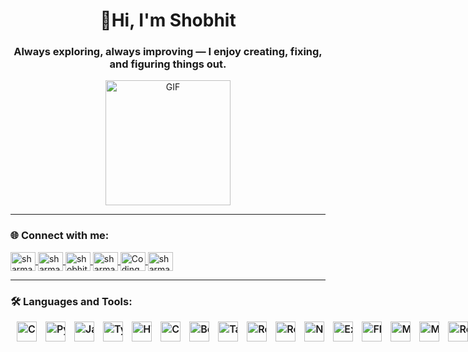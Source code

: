 <h1 align="center">👋Hi, I'm Shobhit</h1>
<h3 align="center">Always exploring, always improving — I enjoy creating, fixing, and figuring things out.</h3>

<div align="center">
<img src="https://user-images.githubusercontent.com/74038190/212284158-e840e285-664b-44d7-b79b-e264b5e54825.gif" width="200" alt="GIF">
</div>

<hr/>

<h3 align="left">🌐 Connect with me:</h3>
<p align="left">
  <a href="https://www.leetcode.com/sharmashobhit1000" target="blank">
    <img align="center" src="https://raw.githubusercontent.com/rahuldkjain/github-profile-readme-generator/master/src/images/icons/Social/leet-code.svg" alt="sharmashobhit1000" height="30" width="40" />
  </a>
    <a href="https://www.codechef.com/users/shobhit_77" target="blank">
    <img align="center" src="https://private-user-images.githubusercontent.com/145959981/324915694-6b5ee842-9e02-4fcf-869d-86532a45dc25.jpg?jwt=eyJ0eXAiOiJKV1QiLCJhbGciOiJIUzI1NiJ9.eyJpc3MiOiJnaXRodWIuY29tIiwiYXVkIjoicmF3LmdpdGh1YnVzZXJjb250ZW50LmNvbSIsImtleSI6ImtleTUiLCJleHAiOjE3NTUxNzgzMDUsIm5iZiI6MTc1NTE3ODAwNSwicGF0aCI6Ii8xNDU5NTk5ODEvMzI0OTE1Njk0LTZiNWVlODQyLTllMDItNGZjZi04NjlkLTg2NTMyYTQ1ZGMyNS5qcGc_WC1BbXotQWxnb3JpdGhtPUFXUzQtSE1BQy1TSEEyNTYmWC1BbXotQ3JlZGVudGlhbD1BS0lBVkNPRFlMU0E1M1BRSzRaQSUyRjIwMjUwODE0JTJGdXMtZWFzdC0xJTJGczMlMkZhd3M0X3JlcXVlc3QmWC1BbXotRGF0ZT0yMDI1MDgxNFQxMzI2NDVaJlgtQW16LUV4cGlyZXM9MzAwJlgtQW16LVNpZ25hdHVyZT02ZjRiNjJlZjRkMzM4YzEzOTBlZGIyOTcxNDZjZWIwZDczN2M3MzMyZTA4MWY5NjYyYzkxZTA1MWE4NzhhYzdjJlgtQW16LVNpZ25lZEhlYWRlcnM9aG9zdCJ9.No7hSNX0yRP3ZA1V-h3IQ5Y_OmUaTpD6IOEdgYRnf1c" alt="sharmashobhit1000" height="30" width="40" />
  </a>
  <a href="https://codeforces.com/profile/shobhit07" target="blank">
    <img align="center" src="https://raw.githubusercontent.com/rahuldkjain/github-profile-readme-generator/master/src/images/icons/Social/codeforces.svg" alt="shobhit07" height="30" width="40" />
  </a>
  <a href="https://auth.geeksforgeeks.org/user/sharmashobhit1000" target="blank">
    <img align="center" src="https://raw.githubusercontent.com/rahuldkjain/github-profile-readme-generator/master/src/images/icons/Social/geeks-for-geeks.svg" alt="sharmashobhit1000" height="30" width="40" />
  </a>
  <a href="https://www.naukri.com/code360/profile/Shobhit07" target="_blank">
    <img align="center" src="https://www.svgrepo.com/show/330198/codingninjas.svg" alt="Coding Ninjas" height="30" width="40"/>
  </a>
  <a href="https://www.hackerrank.com/sharmashobhit102" target="blank">
    <img align="center" src="https://raw.githubusercontent.com/rahuldkjain/github-profile-readme-generator/master/src/images/icons/Social/hackerrank.svg" alt="sharmashobhit102" height="30" width="40" />
  </a>
</p>


<hr/>


<h3 align="left">🛠️ Languages and Tools:</h3>

<p align="left" style="white-space: nowrap; font-weight: 600; font-size: 16px; margin-bottom: 6px;">
  <a href="https://www.w3schools.com/cpp/" target="_blank" rel="noreferrer" title="C++" style="display: inline-block; vertical-align: middle; margin-left: 10px;">
    <img src="https://skillicons.dev/icons?i=cpp" alt="C++" width="32" height="32" />
  </a>
  <a href="https://www.python.org" target="_blank" rel="noreferrer" title="Python" style="display: inline-block; vertical-align: middle; margin-left: 10px;">
    <img src="https://skillicons.dev/icons?i=python" alt="Python" width="32" height="32" />
  </a>
  <a href="https://developer.mozilla.org/en-US/docs/Web/JavaScript" target="_blank" rel="noreferrer" title="JavaScript" style="display: inline-block; vertical-align: middle; margin-left: 10px;">
    <img src="https://skillicons.dev/icons?i=javascript" alt="JavaScript" width="32" height="32" />
  </a>
  <a href="https://www.typescriptlang.org/" target="_blank" rel="noreferrer" title="TypeScript" style="display: inline-block; vertical-align: middle; margin-left: 10px;">
    <img src="https://skillicons.dev/icons?i=typescript" alt="TypeScript" width="32" height="32" />
  </a>

  <a href="https://www.w3.org/html/" target="_blank" rel="noreferrer" title="HTML5" style="display: inline-block; vertical-align: middle; margin-left: 10px;">
    <img src="https://skillicons.dev/icons?i=html" alt="HTML5" width="32" height="32" />
  </a>
  <a href="https://www.w3schools.com/css/" target="_blank" rel="noreferrer" title="CSS3" style="display: inline-block; vertical-align: middle; margin-left: 10px;">
    <img src="https://skillicons.dev/icons?i=css" alt="CSS3" width="32" height="32" />
  </a>
  <a href="https://getbootstrap.com" target="_blank" rel="noreferrer" title="Bootstrap" style="display: inline-block; vertical-align: middle; margin-left: 10px;">
    <img src="https://skillicons.dev/icons?i=bootstrap" alt="Bootstrap" width="32" height="32" />
  </a>
  <a href="https://tailwindcss.com/" target="_blank" rel="noreferrer" title="Tailwind CSS" style="display: inline-block; vertical-align: middle; margin-left: 10px;">
    <img src="https://skillicons.dev/icons?i=tailwind" alt="Tailwind CSS" width="32" height="32" />
  </a>
  <a href="https://reactjs.org/" target="_blank" rel="noreferrer" title="React" style="display: inline-block; vertical-align: middle; margin-left: 10px;">
    <img src="https://skillicons.dev/icons?i=react" alt="React" width="32" height="32" />
  </a>
  <a href="https://redux.js.org" target="_blank" rel="noreferrer" title="Redux" style="display: inline-block; vertical-align: middle; margin-left: 10px;">
    <img src="https://skillicons.dev/icons?i=redux" alt="Redux" width="32" height="32" />
  </a>

  <a href="https://nodejs.org" target="_blank" rel="noreferrer" title="Node.js" style="display: inline-block; vertical-align: middle; margin-left: 10px;">
    <img src="https://skillicons.dev/icons?i=nodejs" alt="Node.js" width="32" height="32" />
  </a>
  <a href="https://expressjs.com" target="_blank" rel="noreferrer" title="Express.js" style="display: inline-block; vertical-align: middle; margin-left: 10px;">
    <img src="https://skillicons.dev/icons?i=express" alt="Express.js" width="32" height="32" />
  </a>
  <a href="https://flask.palletsprojects.com/" target="_blank" rel="noreferrer" title="Flask" style="display: inline-block; vertical-align: middle; margin-left: 10px;">
    <img src="https://skillicons.dev/icons?i=flask" alt="Flask" width="32" height="32" />
  </a>
  
  <a href="https://www.mysql.com/" target="_blank" rel="noreferrer" title="MySQL" style="display: inline-block; vertical-align: middle; margin-left: 10px;">
    <img src="https://skillicons.dev/icons?i=mysql" alt="MySQL" width="32" height="32" />
  </a>
  <a href="https://www.mongodb.com/" target="_blank" rel="noreferrer" title="MongoDB" style="display: inline-block; vertical-align: middle; margin-left: 10px;">
    <img src="https://skillicons.dev/icons?i=mongodb" alt="MongoDB" width="32" height="32" />
  </a>
  <a href="https://redis.io" target="_blank" rel="noreferrer" title="Redis" style="display: inline-block; vertical-align: middle; margin-left: 10px;">
    <img src="https://skillicons.dev/icons?i=redis" alt="Redis" width="32" height="32" />
  </a>

  <a href="https://www.docker.com/" target="_blank" rel="noreferrer" title="Docker" style="display: inline-block; vertical-align: middle; margin-left: 10px;">
    <img src="https://skillicons.dev/icons?i=docker" alt="Docker" width="32" height="32" />
  </a>
  <a href="https://jestjs.io" target="_blank" rel="noreferrer" title="Jest" style="display: inline-block; vertical-align: middle; margin-left: 10px;">
    <img src="https://skillicons.dev/icons?i=jest" alt="Jest" width="32" height="32" />
  </a>
  <a href="https://kafka.apache.org/" target="_blank" rel="noreferrer" title="Kafka" style="display: inline-block; vertical-align: middle; margin-left: 10px;">
    <img src="https://skillicons.dev/icons?i=kafka" alt="Kafka" width="32" height="32" />
  </a>
  <a href="https://git-scm.com/" target="_blank" rel="noreferrer" title="Git" style="display: inline-block; vertical-align: middle; margin-left: 10px;">
    <img src="https://skillicons.dev/icons?i=git" alt="Git" width="32" height="32" />
  </a>
  <a href="https://aws.amazon.com/" target="_blank" rel="noreferrer" title="AWS" style="display: inline-block; vertical-align: middle; margin-left: 10px;">
    <img src="https://skillicons.dev/icons?i=aws" alt="AWS" width="32" height="32" />
  </a>
  <a href="https://www.prisma.io/" target="_blank" rel="noreferrer" title="Prisma" style="display: inline-block; vertical-align: middle; margin-left: 10px;">
    <img src="https://skillicons.dev/icons?i=prisma" alt="Prisma" width="32" height="32" />
  </a>
  <a href="https://www.postman.com/" target="_blank" rel="noreferrer" title="Postman" style="display: inline-block; vertical-align: middle; margin-left: 10px;">
    <img src="https://skillicons.dev/icons?i=postman" alt="Postman" width="32" height="32" />
  </a>
</p>

